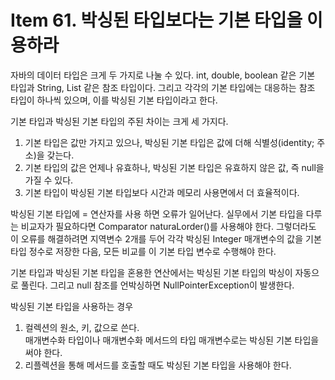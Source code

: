 # Item 61. 박싱된 타입보다는 기본 타입을 이용하라
자바의 데이터 타입은 크게 두 가지로 나눌 수 있다. 
int, double, boolean 같은 기본 타입과 String, List 같은 참조 타입이다. 
그리고 각각의 기본 타입에는 대응하는 참조 타입이 하나씩 있으며, 이를 박싱된 기본 타입이라고 한다. 

기본 타입과 박싱된 기본 타입의 주된 차이는 크게 세 가지다. 
1. 기본 타입은 값만 가지고 있으나, 박싱된 기본 타입은 값에 더해 식별성(identity; 주소)을 갖는다.
2. 기본 타입의 값은 언제나 유효하나, 박싱된 기본 타입은 유효하지 않은 값, 즉 null을 가질 수 있다. 
3. 기본 타입이 박싱된 기본 타입보다 시간과 메모리 사용면에서 더 효율적이다.

박싱된 기본 타입에 = 연산자를 사용 하면 오류가 일어난다.
실무에서 기본 타입을 다루는 비교자가 필요하다면 Comparator naturaLorder()를 사용해야 한다. 
그렇더라도 이 오류를 해결하려면 지역변수 2개를 두어 각각 박싱된 Integer 매개변수의 값을 기본 타입 정수로 저장한 다음, 모든 비교를 이 기본 타입 변수로 수행해야 한다. 

기본 타입과 박싱된 기본 타입을 혼용한 연산에서는 박싱된 기본 타입의 박싱이 자동으로 풀린다. 
그리고 null 참조를 언박싱하면 NullPointerException이 발생한다.

박싱된 기본 타입을 사용하는 경우
1. 컬렉션의 원소, 키, 값으로 쓴다. <br>매개변수화 타입이나 매개변수화 메서드의 타입 매개변수로는 박싱된 기본 타입을 써야 한다. 
2. 리플렉션을 통해 메서드를 호출할 때도 박싱된 기본 타입을 사용해야 한다.
